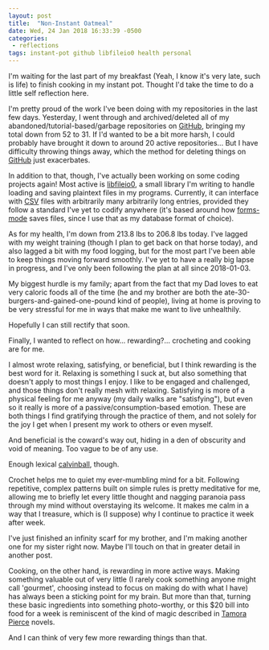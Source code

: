 ```yaml
---
layout: post
title:  "Non-Instant Oatmeal"
date: Wed, 24 Jan 2018 16:33:39 -0500
categories: 
 - reflections
tags: instant-pot github libfileio0 health personal
---
```


I'm waiting for the last part of my breakfast (Yeah, I know it's very
late, such is life) to finish cooking in my instant pot. Thought I'd
take the time to do a little self reflection here.

I'm pretty proud of the work I've been doing with my repositories in
the last few days. Yesterday, I went through and archived/deleted all
of my abandoned/tutorial-based/garbage repositories on [GitHub],
bringing my total down from 52 to 31. If I'd wanted to be a bit more
harsh, I could probably have brought it down to around 20 active
repositories... But I have difficulty throwing things away, which the
method for deleting things on [GitHub] just exacerbates.

In addition to that, though, I've actually been working on some coding
projects again! Most active is [libfileio0], a small library I'm
writing to handle loading and saving plaintext files in my
programs. Currently, it can interface with [CSV] files with
arbitrarily many arbitrarily long entries, provided they follow a
standard I've yet to codify anywhere (it's based around how
[forms-mode] saves files, since I use that as my database format of
choice).

As for my health, I'm down from 213.8 lbs to 206.8 lbs today. I've
lagged with my weight training (though I plan to get back on that
horse today), and also lagged a bit with my food logging, but for the
most part I've been able to keep things moving forward smoothly. I've
yet to have a really big lapse in progress, and I've only been
following the plan at all since 2018-01-03.

My biggest hurdle is my family; apart from the fact that my Dad loves
to eat very caloric foods all of the time (he and my brother are both
the ate-30-burgers-and-gained-one-pound kind of people), living at
home is proving to be very stressful for me in ways that make me want
to live unhealthily.

Hopefully I can still rectify that soon.

Finally, I wanted to reflect on how... rewarding?... crocheting and
cooking are for me. 

I almost wrote relaxing, satisfying, or beneficial, but I think
rewarding is the best word for it. Relaxing is something I suck at,
but also something that doesn't apply to most things I enjoy. I like
to be engaged and challenged, and those things don't really mesh with
relaxing. Satisfying is more of a physical feeling for me anyway (my
daily walks are "satisfying"), but even so it really is more of a
passive/consumption-based emotion. These are both things I find
gratifying through the practice of them, and not solely for the joy I
get when I present my work to others or even myself. 

And beneficial is the coward's way out, hiding in a den of obscurity
and void of meaning. Too vague to be of any use.

Enough lexical [calvinball], though.

Crochet helps me to quiet my ever-mumbling mind for a bit. Following
repetitive, complex patterns built on simple rules is pretty
meditative for me, allowing me to briefly let every little thought and
nagging paranoia pass through my mind without overstaying its
welcome. It makes me calm in a way that I treasure, which is (I
suppose) why I continue to practice it week after week.

I've just finished an infinity scarf for my brother, and I'm making
another one for my sister right now. Maybe I'll touch on that in
greater detail in another post.

Cooking, on the other hand, is rewarding in more active ways. Making
something valuable out of very little (I rarely cook something anyone
might call 'gourmet', choosing instead to focus on making do with what
I have) has always been a sticking point for my brain. But more than
that, turning these basic ingredients into something photo-worthy, or
this $20 bill into food for a week is reminiscent of the kind of magic
described in [Tamora Pierce] novels.

And I can think of very few more rewarding things than that.

[GitHub]: https://github.com/cdr255 
[libfileio0]: https://github.com/cdr255/libfileio0
[CSV]: https://en.wikipedia.org/wiki/Comma-separated_values
[forms-mode]: https://www.gnu.org/software/emacs/manual/html_mono/forms.html
[calvinball]: http://tvtropes.org/pmwiki/pmwiki.php/Main/Calvinball
[Tamora Pierce]: http://www.tamora-pierce.net/


